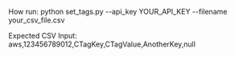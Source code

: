 How run:
python set_tags.py --api_key YOUR_API_KEY --filename your_csv_file.csv

Expected CSV Input:
aws,123456789012,CTagKey,CTagValue,AnotherKey,null
